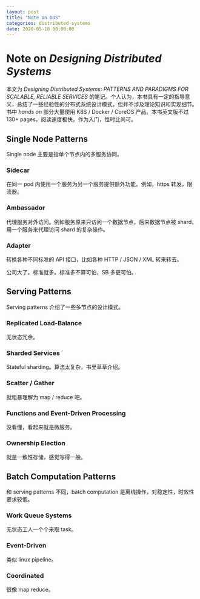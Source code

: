 ```yaml
---
layout: post
title: "Note on DDS"
categories: distributed-systems
date: 2020-05-10 00:00:00
---
```


# Note on *Designing Distributed Systems*

本文为 *Designing Distributed Systems: PATTERNS AND PARADIGMS FOR SCALABLE, RELIABLE SERVICES* 的笔记。个人认为，本书具有一定的指导意义，总结了一些经验性的分布式系统设计模式，但并不涉及理论知识和实现细节。书中 *hands on* 部分大量使用 K8S / Docker / CoreOS 产品。本书英文版不过 130+ pages，阅读速度极快，作为入门，性时比尚可。

## Single Node Patterns

Single node 主要是指单个节点内的多服务协同。

### Sidecar

在同一 pod 内使用一个服务为另一个服务提供额外功能。例如，https 转发，限流器。

### Ambassador

代理服务对外访问。例如服务原来只访问一个数据节点，后来数据节点被 shard，用一个服务来代理访问 shard 的复杂操作。

### Adapter

转换各种不同标准的 API 接口，比如各种 HTTP / JSON / XML 转来转去。

公司大了，标准就多。标准多不算可怕，SB 多更可怕。

## Serving Patterns

Serving patterns 介绍了一些多节点的设计模式。

### Replicated Load-Balance

无状态冗余。

### Sharded Services

Stateful sharding。算法太复杂，书里草草介绍。

### Scatter / Gather

就粗暴理解为 map / reduce 吧。

### Functions and Event-Driven Processing

没看懂，看起来就是微服务。

### Ownership Election

就是一致性存储，感觉写得一般。

## Batch Computation Patterns

和 serving patterns 不同，batch computation 是离线操作，对稳定性，时效性要求较低。

### Work Queue Systems

无状态工人一个个来取 task。

### Event-Driven

类似 linux pipeline。

### Coordinated

很像 map reduce。